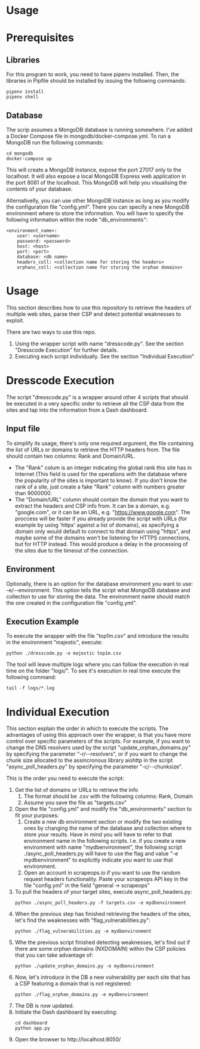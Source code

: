 Usage
=====

# Prerequisites

## Libraries
For this program to work, you need to have pipenv installed.
Then, the libraries in Pipfile should be installed by issuing the following commands:
```
pipenv install
pipenv shell
```
## Database
The scrip assumes a MongoDB database is running somewhere. I've added a Docker Compose  file in mongodb/docker-compose.yml. To run a MongoDB run the following commands:
```
cd mongodb
docker-compose up
```
This will create a MongoDB instance, expose the port 27017 only to the localhost. It will also expose a local MongoDB Express web application in the port 8081 of the localhost. This MongoDB will help you visualising the contents of your database.

Alternativelly, you can use other MongoDB instance as long as you modify the configuration file "config.yml". There you can specify a new MongoDB environment where to store the information. You will have to specify the following information within the node "db_environments":
```
<environment_name>:
    user: <username>
    password: <password>
    host: <host>
    port: <port>
    database: <db name>
    headers_coll: <collection name for storing the headers>
    orphans_coll: <collection name for storing the orphan domains>
```

# Usage

This section describes how to use this repository to retrieve the headers of multiple web sites, parse their CSP and detect potential weaknesses to exploit. 

There are two ways to use this repo. 
1. Using the wrapper script with name "dresscode.py". See the section "Dresscode Execution" for further details.
2. Executing each script individually. See the section "Individual Execution"

# Dresscode Execution

The script "dresscode.py" is a wrapper around other 4 scripts that should be executed in a very specific order to retrieve all the CSP data from the sites and tap into the information from a Dash dashboard. 

## Input file
To simplify its usage, there's only one required argument, the file containing the list of URLs or domains to retrieve the HTTP headers from. The file should contain two columns: Rank and Domain/URL.

* The "Rank" colum is an integer indicating the global rank this site has in Internet (This field is used for the operations with the database where the popularity of the sites is important to know). If you don't know the rank of a site, just create a fake "Rank" column with numbers greater than 9000000.
* The "Domain/URL" column should contain the domain that you want to extract the headers and CSP info from. It can be a domain, e.g. "google.com", or it can be an URL, e.g. "https://www.google.com". The proccess will be faster if you already provide the script with URLs (for example by using 'httpx' against a list of domains), as specifying a domain only would default to connect to that domain using "https", and maybe some of the domains won't be listening for HTTPS connections, but for HTTP instead. This would produce a delay in the processing of the sites due to the timeout of the connection.

## Environment

Optionally, there is an option for the database environment you want to use: -e/--environment.
This option tells the script what MongoDB database and collection to use for storing the data. The environment name should match the one created in the configuration file "config.yml".

## Execution Example
To execute the wrapper with the file "top1m.csv" and introduce the results in the environment "majestic", execute:
```
python ./dresscode.py -e majestic top1m.csv
```

The tool will leave multiple logs where you can follow the execution in real time on the folder "logs/". To see it's execution in real time execute the following command:
```
tail -f logs/*.log
```

# Individual Execution

This section explain the order in which to execute the scripts. The advantages of using this approach over the wrapper, is that you have more control over specific parameters of the scripts. For example, if you want to change the DNS resolvers used by the script "update_orphan_domains.py" by specifying the parameter "-r/--resolvers", or if you want to change the chunk size allocated to the assincronous library aiohttp in the script "async_poll_headers.py" by specifying the parameter "-c/--chunksize".

This is the order you need to execute the script:

1. Get the list of domains or URLs to retrieve the info
	1. The format should be .csv with the following columns: Rank, Domain
	2. Assume you save the file as "targets.csv"
2. Open the file "config.yml" and modify the "db_environments" section to fit your purposes:
	1. Create a new db environment section or modify the two existing ones by changing the name of the database and collection where to store your results. Have in mind you will have to refer to that environment name in the following scripts. I.e. if you create a new environment with name "mydbenvironment", the following script ./async_poll_headers.py will have to use the flag and value "-e mydbenvironment" to explicitly indicate you want to use that environment.
	2. Open an account in scrapeops.io if you want to use the random request headers functionality. Paste your scrapeops API key in the file "config.yml" in the field "general -> scrapeops"
3. To pull the headers of your target sites, execute async_poll_headers.py:
	```
	python ./async_poll_headers.py -f targets.csv -e mydbenvironment
	```
4. When the previous step has finished retrieving the headers of the sites, let's find the weaknesses with "flag_vulnerabilities.py":
	```
	python ./flag_vulnerabilities.py -e mydbenvironment
	```
5. Whe the previous script finished detecting weaknesses, let's find out if there are some orphan domains (NXDOMAIN) within the CSP policies that you can take advantage of:
	```
	python ./update_orphan_domains.py -e mydbenvironment
	```
6. Now, let's introduce in the DB a new vulnerability per each site that has a CSP featuring a domain that is not registered:
	```
	python ./flag_orphan_domains.py -e mydbenvironment
	```
7. The DB is now updated.
8. Initiate the Dash dashboard by executing:
	```
	cd dashboard
	python app.py
	``` 
9. Open the browser to http://localhost:8050/